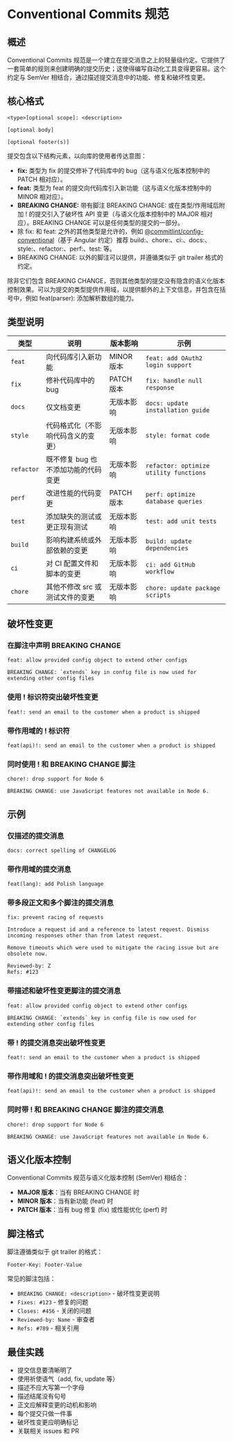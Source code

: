 # Conventional Commits 规范

## 概述

Conventional Commits 规范是一个建立在提交消息之上的轻量级约定。它提供了一套简单的规则来创建明确的提交历史；这使得编写自动化工具变得更容易。这个约定与 SemVer 相结合，通过描述提交消息中的功能、修复和破坏性变更。

## 核心格式

```
<type>[optional scope]: <description>

[optional body]

[optional footer(s)]
```

提交包含以下结构元素，以向库的使用者传达意图：

- **fix:** 类型为 fix 的提交修补了代码库中的 bug（这与语义化版本控制中的 PATCH 相对应）。
- **feat:** 类型为 feat 的提交向代码库引入新功能（这与语义化版本控制中的 MINOR 相对应）。
- **BREAKING CHANGE:** 带有脚注 BREAKING CHANGE: 或在类型/作用域后附加 ! 的提交引入了破坏性 API 变更（与语义化版本控制中的 MAJOR 相对应）。BREAKING CHANGE 可以是任何类型的提交的一部分。
- 除 fix: 和 feat: 之外的其他类型是允许的，例如 [@commitlint/config-conventional](https://github.com/conventional-changelog/commitlint/tree/master/@commitlint/config-conventional)（基于 Angular 约定）推荐 build:、chore:、ci:、docs:、style:、refactor:、perf:、test: 等。
- BREAKING CHANGE: <description> 以外的脚注可以提供，并遵循类似于 git trailer 格式的约定。

除非它们包含 BREAKING CHANGE，否则其他类型的提交没有隐含的语义化版本控制效果。可以为提交的类型提供作用域，以提供额外的上下文信息，并包含在括号中，例如 feat(parser): 添加解析数组的能力。

## 类型说明

| 类型 | 说明 | 版本影响 | 示例 |
|------|------|----------|------|
| `feat` | 向代码库引入新功能 | MINOR 版本 | `feat: add OAuth2 login support` |
| `fix` | 修补代码库中的 bug | PATCH 版本 | `fix: handle null response` |
| `docs` | 仅文档变更 | 无版本影响 | `docs: update installation guide` |
| `style` | 代码格式化（不影响代码含义的变更） | 无版本影响 | `style: format code` |
| `refactor` | 既不修复 bug 也不添加功能的代码变更 | 无版本影响 | `refactor: optimize utility functions` |
| `perf` | 改进性能的代码变更 | PATCH 版本 | `perf: optimize database queries` |
| `test` | 添加缺失的测试或更正现有测试 | 无版本影响 | `test: add unit tests` |
| `build` | 影响构建系统或外部依赖的变更 | 无版本影响 | `build: update dependencies` |
| `ci` | 对 CI 配置文件和脚本的变更 | 无版本影响 | `ci: add GitHub workflow` |
| `chore` | 其他不修改 src 或测试文件的变更 | 无版本影响 | `chore: update package scripts` |

## 破坏性变更

### 在脚注中声明 BREAKING CHANGE
```
feat: allow provided config object to extend other configs

BREAKING CHANGE: `extends` key in config file is now used for extending other config files
```

### 使用 ! 标识符突出破坏性变更
```
feat!: send an email to the customer when a product is shipped
```

### 带作用域的 ! 标识符
```
feat(api)!: send an email to the customer when a product is shipped
```

### 同时使用 ! 和 BREAKING CHANGE 脚注
```
chore!: drop support for Node 6

BREAKING CHANGE: use JavaScript features not available in Node 6.
```

## 示例

### 仅描述的提交消息
```
docs: correct spelling of CHANGELOG
```

### 带作用域的提交消息
```
feat(lang): add Polish language
```

### 带多段正文和多个脚注的提交消息
```
fix: prevent racing of requests

Introduce a request id and a reference to latest request. Dismiss
incoming responses other than from latest request.

Remove timeouts which were used to mitigate the racing issue but are
obsolete now.

Reviewed-by: Z
Refs: #123
```

### 带描述和破坏性变更脚注的提交消息
```
feat: allow provided config object to extend other configs

BREAKING CHANGE: `extends` key in config file is now used for extending other config files
```

### 带 ! 的提交消息突出破坏性变更
```
feat!: send an email to the customer when a product is shipped
```

### 带作用域和 ! 的提交消息突出破坏性变更
```
feat(api)!: send an email to the customer when a product is shipped
```

### 同时带 ! 和 BREAKING CHANGE 脚注的提交消息
```
chore!: drop support for Node 6

BREAKING CHANGE: use JavaScript features not available in Node 6.
```

## 语义化版本控制

Conventional Commits 规范与语义化版本控制 (SemVer) 相结合：

- **MAJOR 版本**：当有 BREAKING CHANGE 时
- **MINOR 版本**：当有新功能 (feat) 时
- **PATCH 版本**：当有 bug 修复 (fix) 或性能优化 (perf) 时

## 脚注格式

脚注遵循类似于 git trailer 的格式：

```
Footer-Key: Footer-Value
```

常见的脚注包括：
- `BREAKING CHANGE: <description>` - 破坏性变更说明
- `Fixes: #123` - 修复的问题
- `Closes: #456` - 关闭的问题
- `Reviewed-by: Name` - 审查者
- `Refs: #789` - 相关引用

## 最佳实践

- 提交信息要清晰明了
- 使用祈使语气（add, fix, update 等）
- 描述不应大写第一个字母
- 描述结尾没有句号
- 正文应解释变更的动机和影响
- 每个提交只做一件事
- 破坏性变更应明确标记
- 关联相关 issues 和 PR